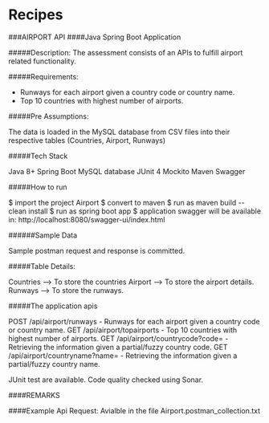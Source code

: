 # Recipes

###AIRPORT API ####Java Spring Boot Application

#####Description: The assessment consists of an APIs to fulfill airport related functionality.

#####Requirements:

- Runways for each airport given a country code or country name. 
- Top 10 countries with highest number of airports.

#####Pre Assumptions:

The data is loaded in the MySQL database from CSV files into their respective tables
(Countries, Airport, Runways)

#####Tech Stack

Java 8+ 
Spring Boot 
MySQL database 
JUnit 4 
Mockito 
Maven 
Swagger

#####How to run

$ import the project Airport 
$ convert to maven $ run as maven build -- clean install 
$ run as spring boot app 
$ application swagger will be available in: http://localhost:8080/swagger-ui/index.html



######Sample Data

Sample postman request and response is committed.

#####Table Details:

Countries --> To store the countries 
Airport --> To store the airport details. 
Runways --> To store the runways. 

#####The application apis

POST /api/airport/runways - Runways for each airport given a country code or country name. 
GET /api/airport/topairports - Top 10 countries with highest number of airports. 
GET ​/api/airport/countrycode?code= - Retrieving the information given a partial/fuzzy country code. 
GET ​/api/airport/countryname?name= - Retrieving the information given a partial/fuzzy country name. 

JUnit test are available. 
Code quality checked using Sonar.

####REMARKS

####Example Api Request: 
Avialble in the file Airport.postman_collection.txt
